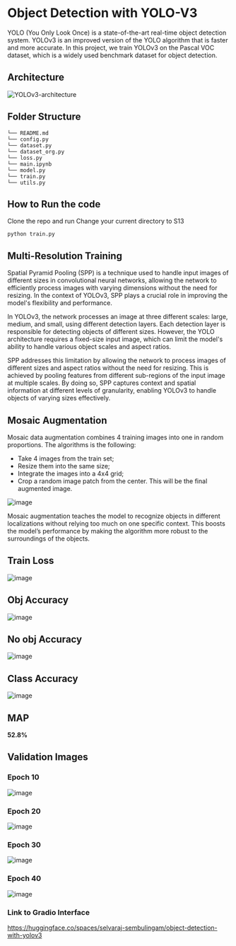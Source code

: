 # Object Detection with YOLO-V3

YOLO (You Only Look Once) is a state-of-the-art real-time object detection system. YOLOv3 is an improved version of the YOLO algorithm that is faster and more accurate. In this project, we train YOLOv3 on the Pascal VOC dataset, which is a widely used benchmark dataset for object detection.


## Architecture
![YOLOv3-architecture](https://github.com/selvaraj-sembulingam/ERA-V1/assets/66372829/043a5fff-9619-4863-8a23-67c5a87a94fe)


## Folder Structure
```
└── README.md
└── config.py
└── dataset.py
└── dataset_org.py
└── loss.py
└── main.ipynb
└── model.py
└── train.py
└── utils.py
```

## How to Run the code
Clone the repo and run
Change your current directory to S13
```
python train.py
```


## Multi-Resolution Training
Spatial Pyramid Pooling (SPP) is a technique used to handle input images of different sizes in convolutional neural networks, allowing the network to efficiently process images with varying dimensions without the need for resizing. In the context of YOLOv3, SPP plays a crucial role in improving the model's flexibility and performance.

In YOLOv3, the network processes an image at three different scales: large, medium, and small, using different detection layers. Each detection layer is responsible for detecting objects of different sizes. However, the YOLO architecture requires a fixed-size input image, which can limit the model's ability to handle various object scales and aspect ratios.

SPP addresses this limitation by allowing the network to process images of different sizes and aspect ratios without the need for resizing. This is achieved by pooling features from different sub-regions of the input image at multiple scales. By doing so, SPP captures context and spatial information at different levels of granularity, enabling YOLOv3 to handle objects of varying sizes effectively.


## Mosaic Augmentation
Mosaic data augmentation combines 4 training images into one in random proportions. The algorithms is the following:

* Take 4 images from the train set;
* Resize them into the same size;
* Integrate the images into a 4x4 grid;
* Crop a random image patch from the center. This will be the final augmented image.

![image](https://github.com/selvaraj-sembulingam/ERA-V1/assets/66372829/6a19fb32-ca83-4e0f-98df-42fb278a8956)

Mosaic augmentation teaches the model to recognize objects in different localizations without relying too much on one specific context. This boosts the model’s performance by making the algorithm more robust to the surroundings of the objects.


## Train Loss
![image](https://github.com/selvaraj-sembulingam/ERA-V1/assets/66372829/44682b76-2874-4450-aee2-5f3f3d2f76ee)

## Obj Accuracy
![image](https://github.com/selvaraj-sembulingam/ERA-V1/assets/66372829/51719c5e-2b7c-4eb5-857e-96da5172b856)

## No obj Accuracy
![image](https://github.com/selvaraj-sembulingam/ERA-V1/assets/66372829/46fddff2-69d4-4b0f-8626-fbe98b2a7d2b)

## Class Accuracy
![image](https://github.com/selvaraj-sembulingam/ERA-V1/assets/66372829/a88fc0ae-2691-4654-ba33-063090ce5c4d)


## MAP
**52.8%**

## Validation Images

### Epoch 10
![image](https://github.com/selvaraj-sembulingam/ERA-V1/assets/66372829/25281872-351a-4c94-b3f5-0252d05a8b2a)

### Epoch 20
![image](https://github.com/selvaraj-sembulingam/ERA-V1/assets/66372829/bb521e05-d7be-43eb-b431-a7a2b377ec46)

### Epoch 30
![image](https://github.com/selvaraj-sembulingam/ERA-V1/assets/66372829/b4d9a0f4-d5cc-4d1a-994b-e0b40f79d2f3)

### Epoch 40
![image](https://github.com/selvaraj-sembulingam/ERA-V1/assets/66372829/ea9ccca0-724c-40d7-b395-3584f7c0db51)

### Link to Gradio Interface
https://huggingface.co/spaces/selvaraj-sembulingam/object-detection-with-yolov3



